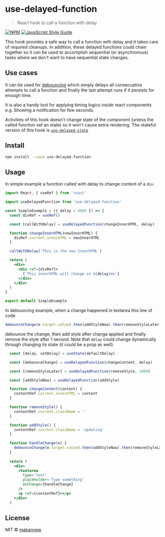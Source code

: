 # use-delayed-function

> React hook to call a function with delay

[![NPM](https://img.shields.io/npm/v/use-delayed-function.svg)](https://www.npmjs.com/package/use-delayed-function) [![JavaScript Style Guide](https://img.shields.io/badge/code_style-standard-brightgreen.svg)](https://standardjs.com)

This hook provides a safe way to call a function with delay and it takes care of required cleanups. In addition, these delayed functions could chain together so it can be used to accomplish sequential (or asynchronous) tasks where we don't want to have sequential state changes.

## Use cases

It can be used for [debouncing](https://css-tricks.com/debouncing-throttling-explained-examples/#article-header-id-0) which simply delays all consecuative attempts to call a function and finally the last attempt runs if it persists for enough time.

It is also a handy tool for applying timing logics inside react components e.g. Showing a notification for few seconds.

Activities of this hook doesn't change state of the component (unless the called function set an state) so it won't cause extra rendering. The stateful version of this hook is [`use-delayed-state`](https://github.com/makannew/use-delayed-state)

## Install

```bash
npm install --save use-delayed-function
```

## Usage

In simple example a function called with delay to change content of a `div`.
```jsx
import React, { useRef } from 'react'

import useDelayedFunction from 'use-delayed-function'

const SimpleExample = ({ delay = 4000 }) => {
  const divRef = useRef()

  const [callWithDelay] = useDelayedFunction(changeInnerHTML, delay)

  function changeInnerHTML(newInnerHTML) {
    divRef.current.innerHTML = newInnerHTML
  }

  callWithDelay('This is the new InnerHTML')

  return (
    <div>
      <div ref={divRef}>
        {`This innerHTML will change in ${delay}ms`}
      </div>
    </div>
  )
}

export default SimpleExample

```


In debouncing example, when a change happened in textarea this line of code 
```jsx
debounceChange(e.target.value).then(addStyleNow).then(removeStyleLater)
```
debounce the change, then add style after change applied and finally remove the style after 1 second.
Note that `delay` could change dynamically through changing its state (it could be a prop as well).

```jsx
  const [delay, setDelay] = useState(defaultDelay)

  const [debounceChange] = useDelayedFunction(changeContent, delay)

  const [removeStyleLater] = useDelayedFunction(removeStyle, 1000)

  const [addStyleNow] = useDelayedFunction(addStyle)

  function changeContent(content) {
    contentRef.current.innerHTML = content
  }

  function removeStyle() {
    contentRef.current.className = ''
  }

  function addStyle() {
    contentRef.current.className = 'updating'
  }

  function handleChange(e) {
    debounceChange(e.target.value).then(addStyleNow).then(removeStyleLater)
  }
  
  return (
    <div>
      <textarea
        type='text'
        placeholder='Type something'
        onChange={handleChange}
      />
      <p ref={contentRef}></p>
    </div>
  )

```

## License

MIT © [makannew](https://github.com/makannew)
